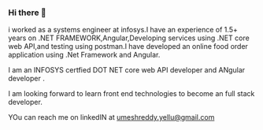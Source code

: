 ### Hi there 👋


i worked as a systems engineer at infosys.I have an experience of 1.5+ years on .NET FRAMEWORK,Angular,Developing services using .NET core web API,and testing using postman.I have developed an online food order application using .Net Framework and Angular.


I am an INFOSYS certfied DOT NET core web API developer and ANgular developer .

I am looking forward to learn front end technologies to become an full stack developer.

YOu can reach me on linkedIN at umeshreddy.yellu@gmail.com

<!--
**umeshreddy007/umeshreddy007** is a ✨ _special_ ✨ repository because its `README.md` (this file) appears on your GitHub profile.

Here are some ideas to get you started:

- 🔭 I’m currently working on ...
- 🌱 I’m currently learning ...
- 👯 I’m looking to collaborate on ...
- 🤔 I’m looking for help with ...
- 💬 Ask me about ...
- 📫 How to reach me: ...
- 😄 Pronouns: ...
- ⚡ Fun fact: ...
-->
